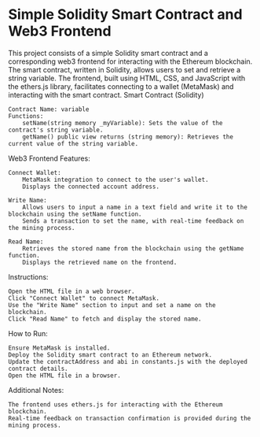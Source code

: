 # Simple Solidity Smart Contract and Web3 Frontend

This project consists of a simple Solidity smart contract and a corresponding web3 frontend for interacting with the Ethereum blockchain. The smart contract, written in Solidity, allows users to set and retrieve a string variable. The frontend, built using HTML, CSS, and JavaScript with the ethers.js library, facilitates connecting to a wallet (MetaMask) and interacting with the smart contract.
Smart Contract (Solidity)

    Contract Name: variable
    Functions:
        setName(string memory _myVariable): Sets the value of the contract's string variable.
        getName() public view returns (string memory): Retrieves the current value of the string variable.

Web3 Frontend
Features:

    Connect Wallet:
        MetaMask integration to connect to the user's wallet.
        Displays the connected account address.

    Write Name:
        Allows users to input a name in a text field and write it to the blockchain using the setName function.
        Sends a transaction to set the name, with real-time feedback on the mining process.

    Read Name:
        Retrieves the stored name from the blockchain using the getName function.
        Displays the retrieved name on the frontend.

Instructions:

    Open the HTML file in a web browser.
    Click "Connect Wallet" to connect MetaMask.
    Use the "Write Name" section to input and set a name on the blockchain.
    Click "Read Name" to fetch and display the stored name.

How to Run:

    Ensure MetaMask is installed.
    Deploy the Solidity smart contract to an Ethereum network.
    Update the contractAddress and abi in constants.js with the deployed contract details.
    Open the HTML file in a browser.

Additional Notes:

    The frontend uses ethers.js for interacting with the Ethereum blockchain.
    Real-time feedback on transaction confirmation is provided during the mining process.
